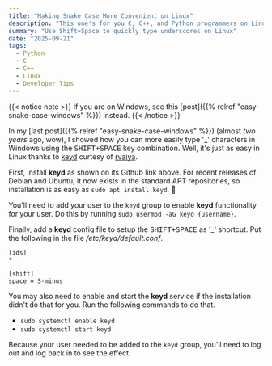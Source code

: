 ```yaml
---
title: "Making Snake Case More Convenient on Linux"
description: "This one's for you C, C++, and Python programmers on Linux"
summary: "Use Shift+Space to quickly type underscores on Linux"
date: "2025-09-21"
tags:
  - Python
  - C
  - C++
  - Linux
  - Developer Tips
---
```


{{< notice note >}}
If you are on Windows, see this [post]({{% relref "easy-snake-case-windows" %}}) instead.
{{< /notice >}}

In my [last post]({{% relref "easy-snake-case-windows" %}}) (almost *two years* ago, wow), I showed how you can more easily type '_' characters in Windows using the <kbd><kbd>SHIFT</kbd>+<kbd>SPACE</kbd></kbd> key combination. Well, it's just as easy in Linux thanks to [keyd](https://github.com/rvaiya/keyd) curtesy of [rvaiya](https://github.com/rvaiya).

First, install **keyd** as shown on its Github link above. For recent releases of Debian and Ubuntu, it now exists in the standard APT repositories, so installation is as easy as `sudo apt install keyd`. :partying_face:

You'll need to add your user to the `keyd` group to enable **keyd** functionality for your user. Do this by running `sudo usermod -aG keyd {username}`.

Finally, add a **keyd** config file to setup the <kbd><kbd>SHIFT</kbd>+<kbd>SPACE</kbd></kbd> as '_' shortcut. Put the following in the file */etc/keyd/default.conf*.

```
[ids]
*

[shift]
space = S-minus
```

You may also need to enable and start the **keyd** service if the installation didn't do that for you. Run the following commands to do that.

* `sudo systemctl enable keyd`
* `sudo systemctl start keyd`

Because your user needed to be added to the `keyd` group, you'll need to log out and log back in to see the effect.

